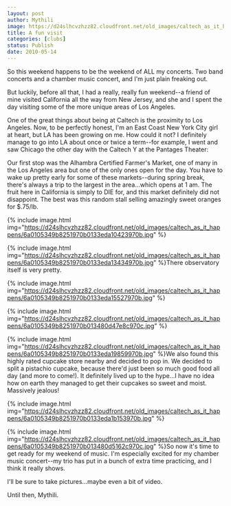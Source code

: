 ```yaml
---
layout: post
author: Mythili
image: https://d24slhcvzhzz82.cloudfront.net/old_images/caltech_as_it_happens/6a0105349b8251970b013480d2be04970c.jpg
title: A fun visit
categories: [clubs]
status: Publish
date: 2010-05-14
---
```


So this weekend happens to be the weekend of ALL my concerts. Two band concerts and a chamber music concert, and I'm just plain freaking out.

But luckily, before all that, I had a really, really fun weekend--a friend of mine visited California all the way from New Jersey, and she and I spent the day visiting some of the more unique areas of Los Angeles.

One of the great things about being at Caltech is the proximity to Los Angeles. Now, to be perfectly honest, I'm an East Coast New York City girl at heart, but LA has been growing on me. How could it not? I definitely manage to go into LA about once or twice a term--for example, I went and saw Chicago the other day with the Caltech Y at the Pantages Theater:

Our first stop was the Alhambra Certified Farmer's Market, one of many in the Los Angeles area but one of the only ones open for the day. You have to wake up pretty early for some of these markets--during spring break, there's always a trip to the largest in the area...which opens at 1 am. The fruit here in California is simply to DIE for, and this market definitely did not disappoint. The best was this random stall selling amazingly sweet oranges for $.75/lb.


{% include image.html img="https://d24slhcvzhzz82.cloudfront.net/old_images/caltech_as_it_happens/6a0105349b8251970b0133eda10423970b.jpg" %}

{% include image.html img="https://d24slhcvzhzz82.cloudfront.net/old_images/caltech_as_it_happens/6a0105349b8251970b0133eda13434970b.jpg" %}There observatory itself is very pretty.


{% include image.html img="https://d24slhcvzhzz82.cloudfront.net/old_images/caltech_as_it_happens/6a0105349b8251970b0133eda15527970b.jpg" %}

{% include image.html img="https://d24slhcvzhzz82.cloudfront.net/old_images/caltech_as_it_happens/6a0105349b8251970b013480d47e8c970c.jpg" %}

{% include image.html img="https://d24slhcvzhzz82.cloudfront.net/old_images/caltech_as_it_happens/6a0105349b8251970b0133eda19859970b.jpg" %}We also found this highly rated cupcake store nearby and decided to pop in. We decided to split a pistachio cupcake, because there'd just been so much good food all day (and more to come!). It definitely lived up to the hype...I have no idea how on earth they managed to get their cupcakes so sweet and moist. Massively jealous!


{% include image.html img="https://d24slhcvzhzz82.cloudfront.net/old_images/caltech_as_it_happens/6a0105349b8251970b0133eda1b153970b.jpg" %}

{% include image.html img="https://d24slhcvzhzz82.cloudfront.net/old_images/caltech_as_it_happens/6a0105349b8251970b013480d5162c970c.jpg" %}So now it's time to get ready for my weekend of music. I'm especially excited for my chamber music concert--my trio has put in a bunch of extra time practicing, and I think it really shows.

I'll be sure to take pictures...maybe even a bit of video.

Until then,
Mythili.

